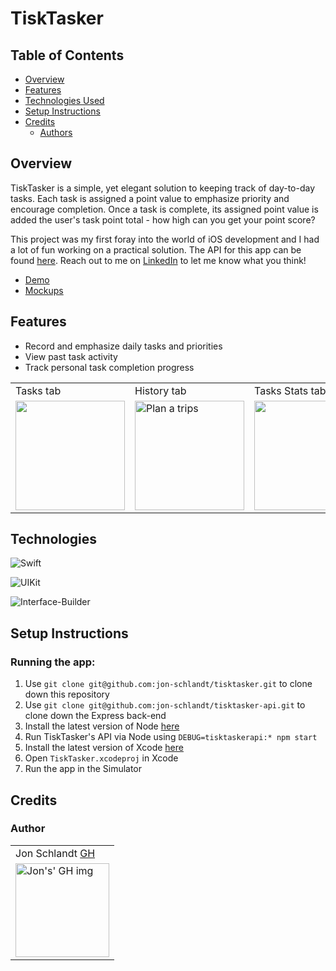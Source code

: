 # TiskTasker

## Table of Contents
- [Overview](#overview)
- [Features](#features)
- [Technologies Used](#technologies-used)
- [Setup Instructions](#setup-instructions)
- [Credits](#credits)
    - [Authors](#authors)

## Overview
TiskTasker is a simple, yet elegant solution to keeping track of day-to-day tasks. Each task is assigned a point value to emphasize priority and encourage completion. Once a task is complete, its assigned point value is added the user's task point total - how high can you get your point score? 

This project was my first foray into the world of iOS development and I had a lot of fun working on a practical solution. The API for this app can be found [here](https://github.com/jon-schlandt/tisktasker-api). Reach out to me on [LinkedIn](https://www.linkedin.com/in/jon-schlandt-8479441ab/) to let me know what you think!

- [Demo](https://vimeo.com/765514324)
- [Mockups](https://www.figma.com/file/NlNK1Y5VdFCvd9TB5pOlRT/MVP---Wireframes?node-id=0%3A1)

## Features
- Record and emphasize daily tasks and priorities
- View past task activity
- Track personal task completion progress

<table>
    <tr>
        <td>Tasks tab</td>
        <td>History tab</td>
        <td>Tasks Stats tab</td>
    </tr>
    </tr>
        <td><img src="https://user-images.githubusercontent.com/75702270/198913147-06a56b11-9d2a-471c-8551-d2dba5a44043.png" width="175px" height="auto" /></td>
        <td><img src="https://user-images.githubusercontent.com/75702270/198913278-3ad48ac4-3c73-4183-b554-064fefb5c83b.png" alt="Plan a trips" width="175px" height="auto" /></td>
        <td><img src="https://user-images.githubusercontent.com/75702270/198913335-d1816ac5-f30f-417e-bcc2-f5cb8da78f19.png" width="175px" height="auto" /></td>
    </tr>
</table>

## Technologies
![Swift](https://img.shields.io/badge/Swift-007ACC?style=for-the-badge&logo=swift&logoColor=white)

![UIKit](https://img.shields.io/badge/UIKit%20-%2320232a.svg?&style=for-the-badge&logo=uikit&logoColor=%2361DAFB)

![Interface-Builder](https://img.shields.io/badge/Interface_Builder-CA4245?style=for-the-badge&logo=xcode&logoColor=white)

## Setup Instructions
### Running the app:
1. Use `git clone git@github.com:jon-schlandt/tisktasker.git` to clone down this repository
2. Use `git clone git@github.com:jon-schlandt/tisktasker-api.git` to clone down the Express back-end
3. Install the latest version of Node [here](https://nodejs.org/en/download/)
4. Run TiskTasker's API via Node using `DEBUG=tisktaskerapi:* npm start`
5. Install the latest version of Xcode [here](https://developer.apple.com/xcode/)
6. Open `TiskTasker.xcodeproj` in Xcode
7. Run the app in the Simulator

## Credits
### Author
<table>
  <tr>
    <td> Jon Schlandt <a href="https://github.com/jon-schlandt">GH</td>
  </tr>
  <td>
    <img src="https://avatars.githubusercontent.com/u/75702270?v=4" alt="Jon's' GH img"
  width="150" height="auto" />
  </td>
</table>
